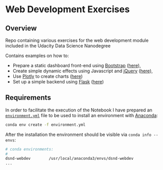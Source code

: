 # Web Development Exercises

## Overview
Repo containing various exercises for the web development module included in the Udacity Data Science Nanodegree

Contains examples on how to:
* Prepare a static dashboard front-end using [Bootstrap](https://getbootstrap.com/) ([here](exercises/Bootstrap_Exercise)),
* Create simple dynamic effects using Javascript and [jQuery](https://api.jquery.com/) ([here](exercises/Jquery_Exercise)),
* Use [Plotly](https://plotly.com/) to create charts ([here](exercises/Plotly_Exercise))
* Set up a simple backend using [Flask](https://flask.palletsprojects.com/en/1.1.x/) ([here](exercises/Flask_Exercise))

## Requirements
In order to facilitate the execution of the Notebook I have prepared an [`environment.yml`](./environment.yml) file to be used to install an environment with [Anaconda](https://www.continuum.io/downloads):

```sh
conda env create -f environment.yml
```

After the installation the environment should be visible via `conda info --envs`:

```sh
# conda environments:
#
dsnd-webdev        /usr/local/anaconda3/envs/dsnd-webdev
...

```
